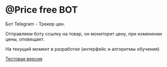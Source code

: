 # @Price free BOT

Бот Telegram - Трекер цен.

Отправляем боту ссылку на товар, он мониторит цену, при изменении цены, оповещает.

На текущий момент в разработке (интерфейс и алгоритмы обучения)

[Тестовая версия](https://pricebot.smnik.ru/)
